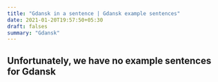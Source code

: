 ```yaml
---
title: "Gdansk in a sentence | Gdansk example sentences"
date: 2021-01-20T19:57:50+05:30
draft: falses
summary: "Gdansk"
---
```

## Unfortunately, we have no example sentences for Gdansk                 
